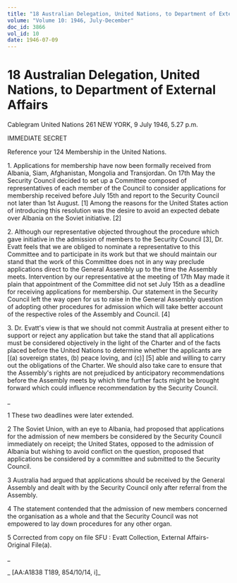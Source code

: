 ```yaml
---
title: "18 Australian Delegation, United Nations, to Department of External Affairs"
volume: "Volume 10: 1946, July-December"
doc_id: 3866
vol_id: 10
date: 1946-07-09
---
```


# 18 Australian Delegation, United Nations, to Department of External Affairs

Cablegram United Nations 261 NEW YORK, 9 July 1946, 5.27 p.m.

IMMEDIATE SECRET

Reference your 124 Membership in the United Nations.

1\. Applications for membership have now been formally received from Albania, Siam, Afghanistan, Mongolia and Transjordan. On 17th May the Security Council decided to set up a Committee composed of representatives of each member of the Council to consider applications for membership received before July 15th and report to the Security Council not later than 1st August. [1] Among the reasons for the United States action of introducing this resolution was the desire to avoid an expected debate over Albania on the Soviet initiative. [2]

2\. Although our representative objected throughout the procedure which gave initiative in the admission of members to the Security Council [3], Dr. Evatt feels that we are obliged to nominate a representative to this Committee and to participate in its work but that we should maintain our stand that the work of this Committee does not in any way preclude applications direct to the General Assembly up to the time the Assembly meets. Intervention by our representative at the meeting of 17th May made it plain that appointment of the Committee did not set July 15th as a deadline for receiving applications for membership. Our statement in the Security Council left the way open for us to raise in the General Assembly question of adopting other procedures for admission which will take better account of the respective roles of the Assembly and Council. [4]

3\. Dr. Evatt's view is that we should not commit Australia at present either to support or reject any application but take the stand that all applications must be considered objectively in the light of the Charter and of the facts placed before the United Nations to determine whether the applicants are [(a) sovereign states, (b) peace loving, and (c)] [5] able and willing to carry out the obligations of the Charter. We should also take care to ensure that the Assembly's rights are not prejudiced by anticipatory recommendations before the Assembly meets by which time further facts might be brought forward which could influence recommendation by the Security Council.

_

1 These two deadlines were later extended.

2 The Soviet Union, with an eye to Albania, had proposed that applications for the admission of new members be considered by the Security Council immediately on receipt; the United States, opposed to the admission of Albania but wishing to avoid conflict on the question, proposed that applications be considered by a committee and submitted to the Security Council.

3 Australia had argued that applications should be received by the General Assembly and dealt with by the Security Council only after referral from the Assembly.

4 The statement contended that the admission of new members concerned the organisation as a whole and that the Security Council was not empowered to lay down procedures for any other organ.

5 Corrected from copy on file SFU : Evatt Collection, External Affairs-Original File(a).

_

_ [AA:A1838 T189, 854/10/14, i]_
